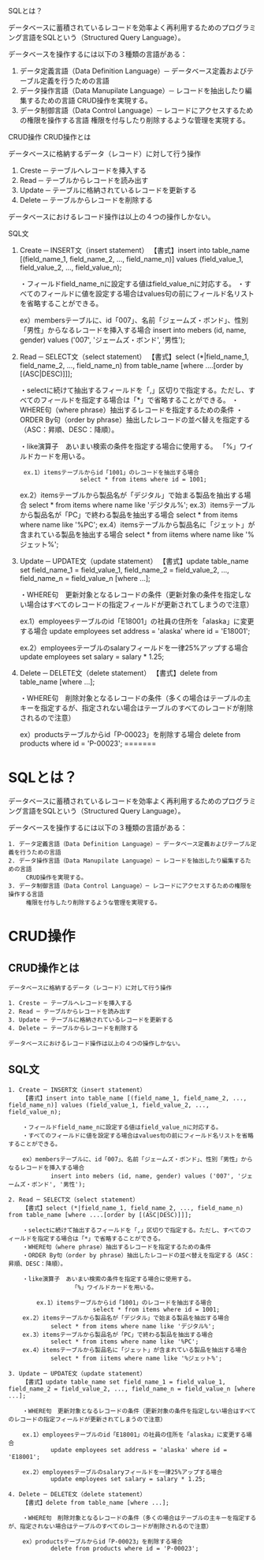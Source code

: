 SQLとは？

データベースに蓄積されているレコードを効率よく再利用するためのプログラミング言語をSQLという（Structured Query Language）。

データベースを操作するには以下の３種類の言語がある：

1. データ定義言語（Data Definition Language）─ データベース定義およびテーブル定義を行うための言語
2. データ操作言語（Data Manupilate Language）─ レコードを抽出したり編集するための言語
	 CRUD操作を実現する。
3. データ制御言語（Data Control Language）─ レコードにアクセスするための権限を操作する言語
	 権限を付与したり削除するような管理を実現する。

CRUD操作
CRUD操作とは

データベースに格納するデータ（レコード）に対して行う操作

1. Creste ─ テーブルへレコードを挿入する
2. Read ─ テーブルからレコードを読み出す
3. Update ─ テーブルに格納されているレコードを更新する
4. Delete ─ テーブルからレコードを削除する

データベースにおけるレコード操作は以上の４つの操作しかない。

SQL文

1. Create ─ INSERT文（insert statement）
	【書式】insert into table_name [(field_name_1, field_name_2, ..., field_name_n)] values (field_value_1, field_value_2, ..., field_value_n);

	・フィールドfield_name_nに設定する値はfield_value_nに対応する。
	・すべてのフィールドに値を設定する場合はvalues句の前にフィールド名リストを省略することができる。

	ex）membersテーブルに、id「007」、名前「ジェームズ・ボンド」、性別「男性」からなるレコードを挿入する場合
			insert into mebers (id, name, gender) values ('007', 'ジェームズ・ボンド', '男性');

2. Read ─ SELECT文（select statement）
	【書式】select (*|field_name_1, field_name_2, ..., field_name_n) from table_name [where ....[order by [(ASC|DESC)]]];

	・selectに続けて抽出するフィールドを「,」区切りで指定する。ただし、すべてのフィールドを指定する場合は「*」で省略することができる。
	・WHERE句（where phrase）抽出するレコードを指定するための条件
	・ORDER By句（order by phrase）抽出したレコードの並べ替えを指定する（ASC：昇順、DESC：降順）。

	・like演算子　あいまい検索の条件を指定する場合に使用する。
	              「%」ワイルドカードを用いる。

		ex.1）itemsテーブルからid「1001」のレコードを抽出する場合
						select * from items where id = 1001;
    ex.2）itemsテーブルから製品名が「デジタル」で始まる製品を抽出する場合
            select * from items where name like 'デジタル%';
    ex.3）itemsテーブルから製品名が「PC」で終わる製品を抽出する場合
            select * from items where name like '%PC';
    ex.4）itemsテーブルから製品名に「ジェット」が含まれている製品を抽出する場合
            select * from iitems where name like '%ジェット%';

3. Update ─ UPDATE文（update statement）
	【書式】update table_name set field_name_1 = field_value_1, field_name_2 = field_value_2, ..., field_name_n = field_value_n [where ...];

	・WHERE句　更新対象となるレコードの条件（更新対象の条件を指定しない場合はすべてのレコードの指定フィールドが更新されてしまうので注意）

	ex.1）employeesテーブルのid「E18001」の社員の住所を「alaska」に変更する場合
			update employees set address = 'alaska' where id = 'E18001';

	ex.2）employeesテーブルのsalaryフィールドを一律25%アップする場合
			update employees set salary = salary * 1.25;

4. Delete ─ DELETE文（delete statement）
	【書式】delete from table_name [where ...];

	・WHERE句　削除対象となるレコードの条件（多くの場合はテーブルの主キーを指定するが、指定されない場合はテーブルのすべてのレコードが削除されるので注意）

	ex）productsテーブルからid「P-00023」を削除する場合
			delete from products where id = 'P-00023';
=======
# SQLとは？

データベースに蓄積されているレコードを効率よく再利用するためのプログラミング言語をSQLという（Structured Query Language）。

データベースを操作するには以下の３種類の言語がある：

	1. データ定義言語（Data Definition Language）─ データベース定義およびテーブル定義を行うための言語
	2. データ操作言語（Data Manupilate Language）─ レコードを抽出したり編集するための言語
		 CRUD操作を実現する。
	3. データ制御言語（Data Control Language）─ レコードにアクセスするための権限を操作する言語
		 権限を付与したり削除するような管理を実現する。

# CRUD操作

## CRUD操作とは

	データベースに格納するデータ（レコード）に対して行う操作

	1. Creste ─ テーブルへレコードを挿入する
	2. Read ─ テーブルからレコードを読み出す
	3. Update ─ テーブルに格納されているレコードを更新する
	4. Delete ─ テーブルからレコードを削除する

	データベースにおけるレコード操作は以上の４つの操作しかない。

## SQL文

	1. Create ─ INSERT文（insert statement）
		【書式】insert into table_name [(field_name_1, field_name_2, ..., field_name_n)] values (field_value_1, field_value_2, ..., field_value_n);

		・フィールドfield_name_nに設定する値はfield_value_nに対応する。
		・すべてのフィールドに値を設定する場合はvalues句の前にフィールド名リストを省略することができる。

		ex）membersテーブルに、id「007」、名前「ジェームズ・ボンド」、性別「男性」からなるレコードを挿入する場合
				insert into mebers (id, name, gender) values ('007', 'ジェームズ・ボンド', '男性');
	
	2. Read ─ SELECT文（select statement）
		【書式】select (*|field_name_1, field_name_2, ..., field_name_n) from table_name [where ....[order by [(ASC|DESC)]]];

		・selectに続けて抽出するフィールドを「,」区切りで指定する。ただし、すべてのフィールドを指定する場合は「*」で省略することができる。
		・WHERE句（where phrase）抽出するレコードを指定するための条件
		・ORDER By句（order by phrase）抽出したレコードの並べ替えを指定する（ASC：昇順、DESC：降順）。

		・like演算子　あいまい検索の条件を指定する場合に使用する。
		              「%」ワイルドカードを用いる。

			ex.1）itemsテーブルからid「1001」のレコードを抽出する場合
							select * from items where id = 1001;
	    ex.2）itemsテーブルから製品名が「デジタル」で始まる製品を抽出する場合
	            select * from items where name like 'デジタル%';
	    ex.3）itemsテーブルから製品名が「PC」で終わる製品を抽出する場合
	            select * from items where name like '%PC';
	    ex.4）itemsテーブルから製品名に「ジェット」が含まれている製品を抽出する場合
	            select * from iitems where name like '%ジェット%';
	
	3. Update ─ UPDATE文（update statement）
		【書式】update table_name set field_name_1 = field_value_1, field_name_2 = field_value_2, ..., field_name_n = field_value_n [where ...];

		・WHERE句　更新対象となるレコードの条件（更新対象の条件を指定しない場合はすべてのレコードの指定フィールドが更新されてしまうので注意）
	
		ex.1）employeesテーブルのid「E18001」の社員の住所を「alaska」に変更する場合
				update employees set address = 'alaska' where id = 'E18001';

		ex.2）employeesテーブルのsalaryフィールドを一律25%アップする場合
				update employees set salary = salary * 1.25;

	4. Delete ─ DELETE文（delete statement）
		【書式】delete from table_name [where ...];

		・WHERE句　削除対象となるレコードの条件（多くの場合はテーブルの主キーを指定するが、指定されない場合はテーブルのすべてのレコードが削除されるので注意）

		ex）productsテーブルからid「P-00023」を削除する場合
				delete from products where id = 'P-00023';

